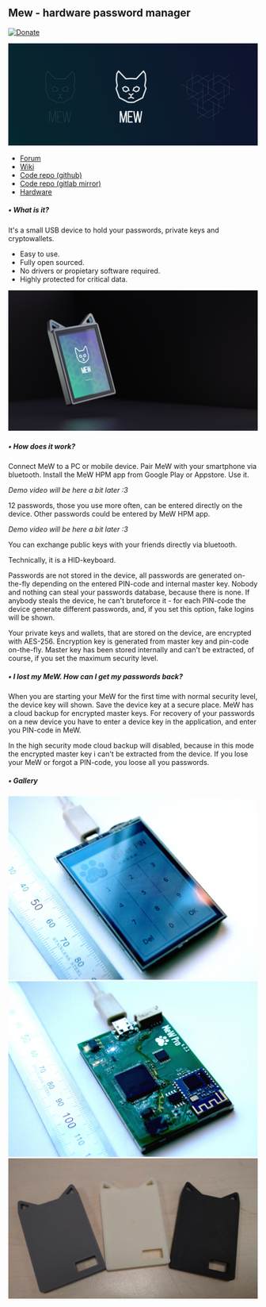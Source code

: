 ## Mew - hardware password manager
[![Donate](https://img.shields.io/badge/Donate-PayPal-green.svg)](https://www.paypal.com/cgi-bin/webscr?cmd=_donations&business=3LJA6GYKRW6PU&lc=US&item_name=MeW%20HPM%20Donate&currency_code=USD&bn=PP%2dDonationsBF%3abtn_donateCC_LG%2egif%3aNonHosted)

<img src="https://raw.githubusercontent.com/konachan700/konachan700.github.io/master/q2.png"> 

*   [Forum](https://forum.mewhpm.com)
*   [Wiki](https://wiki.mewhpm.com)
*   [Code repo (github)](https://github.com/konachan700/Mew)
*   [Code repo (gitlab mirror)](https://gitlab.com/mewhpm/firmware)
*   [Hardware](https://easyeda.com/konachan.700/MeW_Pro_v2.1)

##### • What is it?
It's a small USB device to hold your passwords, private keys and cryptowallets.

*   Easy to use.
*   Fully open sourced.
*   No drivers or propietary software required.
*   Highly protected for critical data.

<img src="https://raw.githubusercontent.com/konachan700/konachan700.github.io/master/q1.png"> 

##### • How does it work?

Connect MeW to a PC or mobile device. Pair MeW with your smartphone via bluetooth. Install the MeW HPM app from Google Play or Appstore. Use it.  

_Demo video will be here a bit later :3_

12 passwords, those you use more often, can be entered directly on the device. Other passwords could be entered by MeW HPM app.  

_Demo video will be here a bit later :3_

You can exchange public keys with your friends directly via bluetooth.

Technically, it is a HID-keyboard.

Passwords are not stored in the device, all passwords are generated on-the-fly depending on the entered PIN-code and internal master key. Nobody and nothing can steal your passwords database, because there is none. If anybody steals the device, he can't bruteforce it - for each PIN-code the device generate different passwords, and, if you set this option, fake logins will be shown.  

Your private keys and wallets, that are stored on the device, are encrypted with AES-256. Encryption key is generated from master key and pin-code on-the-fly. Master key has been stored internally and can't be extracted, of course, if you set the maximum security level.

##### • I lost my MeW. How can I get my passwords back?

When you are starting your MeW for the first time with normal security level, the device key will shown. Save the device key at a secure place. MeW has a cloud backup for encrypted master keys. For recovery of your passwords on a new device you have to enter a device key in the application, and enter you PIN-code in MeW.

In the high security mode cloud backup will disabled, because in this mode the encrypted master key i can't be extracted from the device. If you lose your MeW or forgot a PIN-code, you loose all you passwords.

##### • Gallery
<img src="https://raw.githubusercontent.com/konachan700/konachan700.github.io/master/IMG_0865.JPG"> 
<img src="https://raw.githubusercontent.com/konachan700/konachan700.github.io/master/IMG_0869.JPG">
<img src="https://raw.githubusercontent.com/konachan700/konachan700.github.io/master/case1.jpg"> 
